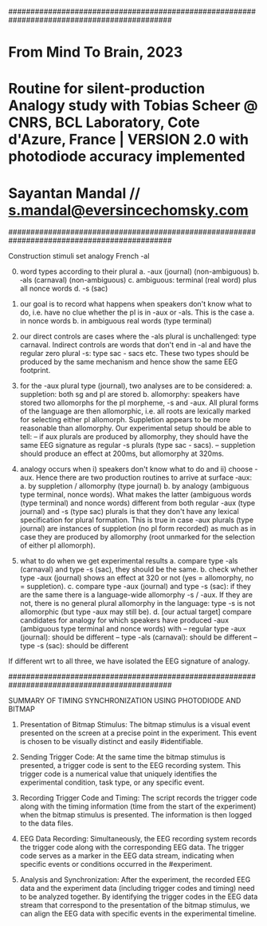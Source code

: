 

#############################################################################################

# From Mind To Brain, 2023
# Routine for silent-production Analogy study with Tobias Scheer @ CNRS, BCL Laboratory, Cote d'Azure, France | VERSION 2.0 with photodiode accuracy implemented
# Sayantan Mandal // s.mandal@eversincechomsky.com 
#############################################################################################



Construction stimuli set analogy French -al

0. word types according to their plural
a. -aux (journal) (non-ambiguous)
b. ‑als (carnaval) (non-ambiguous)
c. ambiguous: terminal (real word) plus all nonce words
d. -s (sac)

1. our goal is to record what happens when speakers don't know what to do, i.e. have no clue whether the pl is in -aux or -als. This is the case
a. in nonce words
b. in ambiguous real words (type terminal)

2. our direct controls are cases where the -als plural is unchallenged: type carnaval.
Indirect controls are words that don't end in -al and have the regular zero plural -s: type sac - sacs etc.
These two types should be produced by the same mechanism and hence show the same EEG footprint.

3. for the -aux plural type (journal), two analyses are to be considered:
a. suppletion: both sg and pl are stored
b. allomorphy: speakers have stored two allomorphs for the pl morpheme, -s and -aux. All plural forms of the language are then allomorphic, i.e. all roots are lexically marked for selecting either pl allomorph.
Suppletion appears to be more reasonable than allomorphy. Our experimental setup should be able to tell: 
– if aux plurals are produced by allomorphy, they should have the same EEG signature as regular -s plurals (type sac - sacs).
– suppletion should produce an effect at 200ms, but allomorphy at 320ms.

4. analogy occurs when i) speakers don't know what to do and ii) choose -aux.
Hence there are two production routines to arrive at surface ‑aux:
a. by suppletion / allomorphy (type journal)
b. by analogy (ambiguous type terminal, nonce words).
What makes the latter (ambiguous words (type terminal) and nonce words) different from both regular -aux (type journal) and -s (type sac) plurals is that they don't have any lexical specification for plural formation.
This is true in case -aux plurals (type journal) are instances of suppletion (no pl form recorded) as much as in case they are produced by allomorphy (root unmarked for the selection of either pl allomorph).

6. what to do when we get experimental results
a. compare type -als (carnaval) and type -s (sac), they should be the same.
b. check whether type -aux (journal) shows an effect at 320 or not (yes = allomorphy, no = suppletion).
c. compare type -aux (journal) and type -s (sac): if they are the same there is a language-wide allomorphy -s / -aux. If they are not, there is no general plural allomorphy in the language: type -s is not allomorphic (but type -aux may still be).
d. [our actual target] compare candidates for analogy for which speakers have produced -aux (ambiguous type terminal and nonce words) with 
– regular type -aux (journal): should be different
– type -als (carnaval): should be different
– type -s (sac): should be different

If different wrt to all three, we have isolated the EEG signature of analogy.

#############################################################################################

SUMMARY OF TIMING SYNCHRONIZATION USING PHOTODIODE AND BITMAP

  1. Presentation of Bitmap Stimulus:
     The bitmap stimulus is a visual event presented on the screen at a precise point in   the experiment. This event is chosen to be visually distinct and easily #identifiable.
     
  3. Sending Trigger Code:
      At the same time the bitmap stimulus is presented, a trigger code is sent to the EEG recording system. This trigger code is a numerical value that uniquely identifies the experimental condition, task type, or any specific event.

  3. Recording Trigger Code and Timing:
     The script records the trigger code along with the timing information (time from the start of the experiment) when the bitmap stimulus is presented. The information is then logged to the data files.

  4. EEG Data Recording:
     Simultaneously, the EEG recording system records the trigger code along with the corresponding EEG data. The trigger code serves as a marker in the EEG data stream, indicating when specific events or conditions occurred in the #experiment.

  5. Analysis and Synchronization:
     After the experiment, the recorded EEG data and the experiment data (including trigger codes and timing) need to be analyzed together. By identifying the trigger codes in the EEG data stream that correspond to the presentation of the 
     bitmap stimulus, we can align the EEG data with specific events in the experimental timeline.
